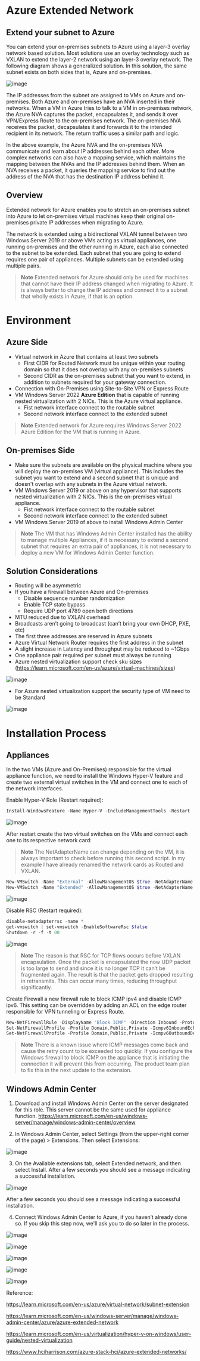 # Azure Extended Network

## Extend your subnet to Azure

You can extend your on-premises subnets to Azure using a layer-3 overlay network based solution. Most solutions use an overlay technology such as VXLAN to extend the layer-2 network using an layer-3 overlay network. The following diagram shows a generalized solution. In this solution, the same subnet exists on both sides that is, Azure and on-premises.

![image](https://github.com/gfarat/AzureExtendedNetwork/assets/55545933/30dd5b8d-ce45-4e12-8a39-b6f103e4f56a)

The IP addresses from the subnet are assigned to VMs on Azure and on-premises. Both Azure and on-premises have an NVA inserted in their networks. When a VM in Azure tries to talk to a VM in on-premises network, the Azure NVA captures the packet, encapsulates it, and sends it over VPN/Express Route to the on-premises network. The on-premises NVA receives the packet, decapsulates it and forwards it to the intended recipient in its network. The return traffic uses a similar path and logic.

In the above example, the Azure NVA and the on-premises NVA communicate and learn about IP addresses behind each other. More complex networks can also have a mapping service, which maintains the mapping between the NVAs and the IP addresses behind them. When an NVA receives a packet, it queries the mapping service to find out the address of the NVA that has the destination IP address behind it.

## Overview
Extended network for Azure enables you to stretch an on-premises subnet into Azure to let on-premises virtual machines keep their original on-premises private IP addresses when migrating to Azure.

The network is extended using a bidirectional VXLAN tunnel between two Windows Server 2019 or above VMs acting as virtual appliances, one running on-premises and the other running in Azure, each also connected to the subnet to be extended. Each subnet that you are going to extend requires one pair of appliances. Multiple subnets can be extended using multiple pairs.

>**Note** Extended network for Azure should only be used for machines that cannot have their IP address changed when migrating to Azure. It is always better to change the IP address and connect it to a subnet that wholly exists in Azure, if that is an option.

# Environment

## Azure Side

- Virtual network in Azure that contains at least two subnets
  - First CIDR for Routed Network must be unique within your routing domain so that it does not overlap with any on-premises subnets
  - Second CIDR as the on-premises subnet that you want to extend, in addition to subnets required for your gateway connection.
- Connection with On-Premises using Site-to-Site VPN or Express Route
- VM Windows Server 2022 **Azure Edition** that is capable of running nested virtualization with 2 NICs. This is the Azure virtual appliance.
  - Fist network interface connect to the routable subnet
  - Second network interface connect to the extended subnet

>**Note** Extended network for Azure requires Windows Server 2022 Azure Edition for the VM that is running in Azure.

## On-premises Side

- Make sure the subnets are available on the physical machine where you will deploy the on-premises VM (virtual appliance). This includes the subnet you want to extend and a second subnet that is unique and doesn't overlap with any subnets in the Azure virtual network.
- VM Windows Server 2019 or above on any hypervisor that supports nested virtualization with 2 NICs. This is the on-premises virtual appliance.
  - Fist network interface connect to the routable subnet
  - Second network interface connect to the extended subnet
- VM Windows Server 2019 of above to install Windows Admin Center
>**Note** The VM that has Windows Admin Center installed has the ability to manage multiple Appliances, if it is necessary to extend a second subnet that requires an extra pair of appliances, it is not necessary to deploy a new VM for Windows Admin Center function.

## Solution Considerations

- Routing will be asymmetric
- If you have a firewall between Azure and On-premises
  - Disable sequence number randomization
  - Enable TCP state bypass
  - Require UDP port 4789 open both directions
- MTU reduced due to VXLAN overhead
- Broadcasts aren’t going to broadcast (can’t bring your own DHCP, PXE, etc)
- The first three addresses are reserved in Azure subnets
- Azure Virtual Network Router requires the first address in the subnet
- A slight increase in Latency and throughput may be reduced to ~1Gbps
- One appliance pair required per subnet must always be running
- Azure nested virtualization support check sku sizes (https://learn.microsoft.com/en-us/azure/virtual-machines/sizes)
  
![image](https://github.com/gfarat/AzureExtendedNetwork/assets/55545933/46b4dcd2-528d-4ef5-9f0c-6ff7070b52d0)

- For Azure nested virtualization support the security type of VM need to be Standard
  
![image](https://github.com/gfarat/AzureExtendedNetwork/assets/55545933/9b19a8b2-43cb-425a-908b-532a536fefce)

# Installation Process

## Appliances

In the two VMs (Azure and On-Premises) responsible for the virtual appliance function, we need to install the Windows Hyper-V feature and create two external virtual switches in the VM and connect one to each of the network interfaces. 

Enable Hyper-V Role (Restart required):
```powershell
Install-WindowsFeature -Name Hyper-V -IncludeManagementTools -Restart
```

![image](https://github.com/gfarat/AzureExtendedNetwork/assets/55545933/ab4dfe44-f206-4b64-b858-820dfaf8a2b7)

After restart create the two virtual switches on the VMs and connect each one to its respective network card:
>**Note** The NetAdapterName can change depending on the VM, it is always important to check before running this second script. In my example I have already renamed the network cards as Routed and VXLAN.
```powershell
New-VMSwitch -Name "External" -AllowManagementOS $true -NetAdapterName "Ethernet"
New-VMSwitch -Name "Extended" -AllowManagementOS $true -NetAdapterName "Ethernet 2"
```
![image](https://github.com/gfarat/AzureExtendedNetwork/assets/55545933/ac1fd092-72d4-4d13-9e66-96405de212d6)


Disable RSC (Restart required):
```powershell
disable-netadapterrsc -name *
get-vmswitch | set-vmswitch -EnableSoftwareRsc $false
Shutdown -r -f -t 00
```
![image](https://github.com/gfarat/AzureExtendedNetwork/assets/55545933/39fe0459-eb2f-4068-8a66-4b466218b5d2)


>**Note** The reason is that RSC for TCP flows occurs before VXLAN encapsulation. Once the packet is encapsulated the now UDP packet is too large to send and since it is no longer TCP it can’t be fragmented again. The result is that the packet gets dropped resulting in retransmits. This can occur many times, reducing throughput significantly.

Create Firewall a new firewall rule to block ICMP ipv4 and disable ICMP ipv6. This setting can be overridden by adding an ACL on the edge router responsible for VPN tunneling or Express Route.

```powershell
New-NetFirewallRule -DisplayName "Block ICMP" -Direction Inbound -Protocol ICMPv4 -Action Block
Set-NetFirewallProfile -Profile Domain,Public,Private -Icmpv6InboundEchoRequest Blocked
Set-NetFirewallProfile -Profile Domain,Public,Private -Icmpv6OutboundDestinationUnreachable Blocked
```
>**Note** There is a known issue where ICMP messages come back and cause the retry count to be exceeded too quickly. If you configure the Windows firewall to block ICMP on the appliance that is initiating the connection it will prevent this from occurring. The product team plan to fix this in the next update to the extension.

## Windows Admin Center

1. Download and install Windows Admin Center on the server designated for this role. This server cannot be the same used for appliance function.
https://learn.microsoft.com/en-us/windows-server/manage/windows-admin-center/overview

2. In Windows Admin Center, select Settings (from the upper-right corner of the page) > Extensions. Then select Extensions:

![image](https://github.com/gfarat/AzureExtendedNetwork/assets/55545933/be6bcac3-a0e3-48e8-bce6-ed05a1e5a43c)


3. On the Available extensions tab, select Extended network, and then select Install. After a few seconds you should see a message indicating a successful installation.

![image](https://github.com/gfarat/AzureExtendedNetwork/assets/55545933/10c8da63-c8ed-4360-a43b-b2caa39436df)

After a few seconds you should see a message indicating a successful installation.

4. Connect Windows Admin Center to Azure, if you haven’t already done so. If you skip this step now, we'll ask you to do so later in the process.

![image](https://github.com/gfarat/AzureExtendedNetwork/assets/55545933/330d0035-9be5-40e8-8d4c-8ebad5df57e4)

![image](https://github.com/gfarat/AzureExtendedNetwork/assets/55545933/2f1497fb-9aa6-4169-818e-09688598d08b)

![image](https://github.com/gfarat/AzureExtendedNetwork/assets/55545933/22c64287-1832-4c75-a94f-d0e9bd64ff94)

![image](https://github.com/gfarat/AzureExtendedNetwork/assets/55545933/30e649f2-4d03-495b-bbef-011449a4914c)

![image](https://github.com/gfarat/AzureExtendedNetwork/assets/55545933/3b5a59eb-5f42-4f62-bc4b-6bf74fa86942)


Reference:

https://learn.microsoft.com/en-us/azure/virtual-network/subnet-extension

https://learn.microsoft.com/en-us/windows-server/manage/windows-admin-center/azure/azure-extended-network

https://learn.microsoft.com/en-us/virtualization/hyper-v-on-windows/user-guide/nested-virtualization

https://www.hciharrison.com/azure-stack-hci/azure-extended-networks/
